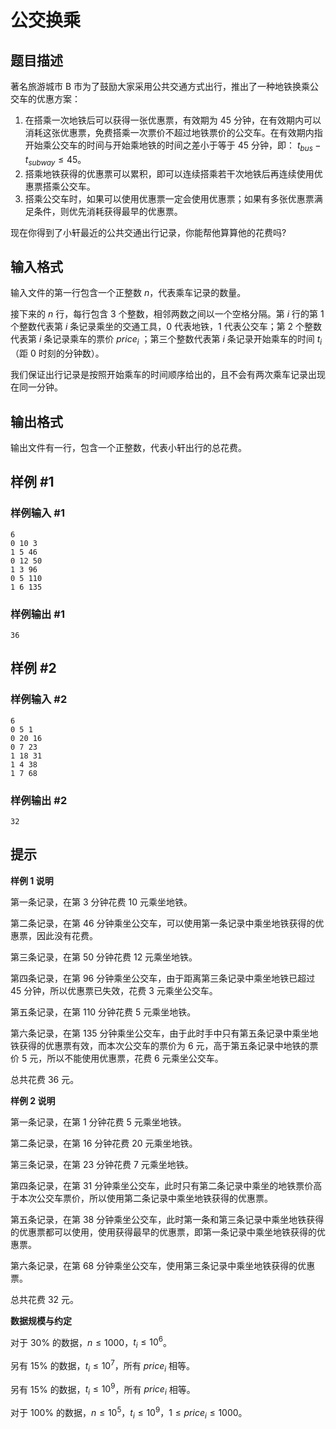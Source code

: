 #  公交换乘

## 题目描述

著名旅游城市 B 市为了鼓励大家采用公共交通方式出行，推出了一种地铁换乘公交车的优惠方案：
1. 在搭乘一次地铁后可以获得一张优惠票，有效期为 45 分钟，在有效期内可以消耗这张优惠票，免费搭乘一次票价不超过地铁票价的公交车。在有效期内指开始乘公交车的时间与开始乘地铁的时间之差小于等于 45 分钟，即：
$t_{bus} - t_{subway} \leq 45$。
2. 搭乘地铁获得的优惠票可以累积，即可以连续搭乘若干次地铁后再连续使用优惠票搭乘公交车。
3. 搭乘公交车时，如果可以使用优惠票一定会使用优惠票；如果有多张优惠票满足条件，则优先消耗获得最早的优惠票。

现在你得到了小轩最近的公共交通出行记录，你能帮他算算他的花费吗?

## 输入格式

输入文件的第一行包含一个正整数 $n$，代表乘车记录的数量。

接下来的 $n$ 行，每行包含 3 个整数，相邻两数之间以一个空格分隔。第 $i$ 行的第 1 个整数代表第 $i$ 条记录乘坐的交通工具，0 代表地铁，1 代表公交车；第 2 个整数代表第 $i$ 条记录乘车的票价 $price_i$ ；第三个整数代表第 $i$ 条记录开始乘车的时间 $t_i$（距 0 时刻的分钟数）。

我们保证出行记录是按照开始乘车的时间顺序给出的，且不会有两次乘车记录出现在同一分钟。

## 输出格式

输出文件有一行，包含一个正整数，代表小轩出行的总花费。

## 样例 #1

### 样例输入 #1

```
6
0 10 3
1 5 46
0 12 50
1 3 96
0 5 110
1 6 135
```

### 样例输出 #1

```
36
```

## 样例 #2

### 样例输入 #2

```
6
0 5 1
0 20 16
0 7 23
1 18 31
1 4 38
1 7 68
```

### 样例输出 #2

```
32
```

## 提示

**样例 1 说明**

第一条记录，在第 3 分钟花费 10 元乘坐地铁。

第二条记录，在第 46 分钟乘坐公交车，可以使用第一条记录中乘坐地铁获得的优惠票，因此没有花费。

第三条记录，在第 50 分钟花费 12 元乘坐地铁。

第四条记录，在第 96 分钟乘坐公交车，由于距离第三条记录中乘坐地铁已超过 45 分钟，所以优惠票已失效，花费 3 元乘坐公交车。

第五条记录，在第 110 分钟花费 5 元乘坐地铁。

第六条记录，在第 135 分钟乘坐公交车，由于此时手中只有第五条记录中乘坐地铁获得的优惠票有效，而本次公交车的票价为 6 元，高于第五条记录中地铁的票价 5 元，所以不能使用优惠票，花费 6 元乘坐公交车。

总共花费 36 元。 

**样例 2 说明**

第一条记录，在第 1 分钟花费 5 元乘坐地铁。

第二条记录，在第 16 分钟花费 20 元乘坐地铁。

第三条记录，在第 23 分钟花费 7 元乘坐地铁。

第四条记录，在第 31 分钟乘坐公交车，此时只有第二条记录中乘坐的地铁票价高于本次公交车票价，所以使用第二条记录中乘坐地铁获得的优惠票。

第五条记录，在第 38 分钟乘坐公交车，此时第一条和第三条记录中乘坐地铁获得的优惠票都可以使用，使用获得最早的优惠票，即第一条记录中乘坐地铁获得的优惠票。

第六条记录，在第 68 分钟乘坐公交车，使用第三条记录中乘坐地铁获得的优惠票。

总共花费 32 元。 


**数据规模与约定**

对于 $30\%$ 的数据，$n \leq 1000$，$t_i \leq 10^6$。

另有 $15\%$ 的数据，$t_i \leq 10^7$，所有 $price_i$ 相等。

另有 $15\%$ 的数据，$t_i \leq 10^9$，所有 $price_i$ 相等。

对于 $100\%$ 的数据，$n \leq 10^5$，$t_i \leq 10^9$，$1 \leq price_i \leq 1000$。